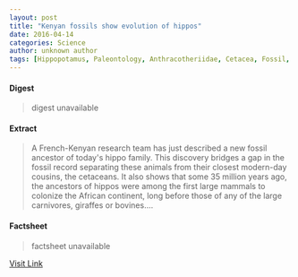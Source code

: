 ```yaml
---
layout: post
title: "Kenyan fossils show evolution of hippos"
date: 2016-04-14
categories: Science
author: unknown author
tags: [Hippopotamus, Paleontology, Anthracotheriidae, Cetacea, Fossil, Organisms]
---
```



#### Digest
>digest unavailable

#### Extract
>A French-Kenyan research team has just described a new fossil ancestor of today's hippo family. This discovery bridges a gap in the fossil record separating these animals from their closest modern-day cousins, the cetaceans. It also shows that some 35 million years ago, the ancestors of hippos were among the first large mammals to colonize the African continent, long before those of any of the large carnivores, giraffes or bovines....

#### Factsheet
>factsheet unavailable

[Visit Link](http://feeds.sciencedaily.com/~r/sciencedaily/~3/fQ6ZdUpF7qo/150224113446.htm)


